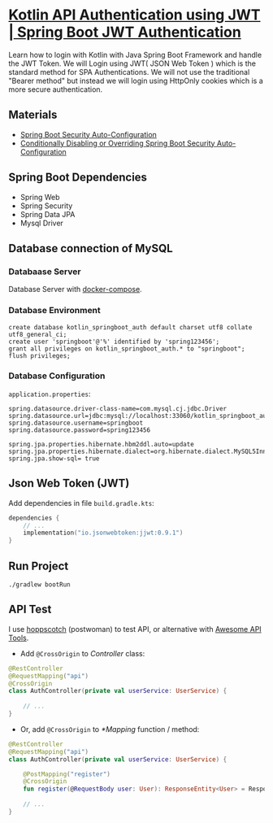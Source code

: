 # [Kotlin API Authentication using JWT | Spring Boot JWT Authentication](https://youtu.be/kZGtO23Wr3E?list=PLlameCF3cMEtCGZW2djY46Dl20-uSNJba)

Learn how to login with Kotlin with Java Spring Boot Framework and handle the JWT Token. We will Login using JWT( JSON Web Token ) which is the standard method for SPA Authentications. We will not use the traditional "Bearer method" but instead we will login using HttpOnly cookies which is a more secure authentication.

## Materials
- [Spring Boot Security Auto-Configuration](https://www.baeldung.com/spring-boot-security-autoconfiguration)
- [Conditionally Disabling or Overriding Spring Boot Security Auto-Configuration](https://ravthiru.medium.com/conditionally-disabling-or-overriding-spring-boot-security-auto-configuration-94f67947334c)

## Spring Boot Dependencies
- Spring Web
- Spring Security
- Spring Data JPA
- Mysql Driver

## Database connection of MySQL 
### Databaase Server
Database Server with [docker-compose](https://github.com/keer2345/docker-databases-with-adminer).
### Database Environment
```
create database kotlin_springboot_auth default charset utf8 collate utf8_general_ci;
create user 'springboot'@'%' identified by 'spring123456';
grant all privileges on kotlin_springboot_auth.* to "springboot"; 
flush privileges;
```
### Database Configuration
`application.properties`:
``` properties
spring.datasource.driver-class-name=com.mysql.cj.jdbc.Driver
spring.datasource.url=jdbc:mysql://localhost:33060/kotlin_springboot_auth
spring.datasource.username=springboot
spring.datasource.password=spring123456

spring.jpa.properties.hibernate.hbm2ddl.auto=update
spring.jpa.properties.hibernate.dialect=org.hibernate.dialect.MySQL5InnoDBDialect
spring.jpa.show-sql= true
```

## Json Web Token (JWT)
Add dependencies in file `build.gradle.kts`:
``` kotlin
dependencies {
    // ...
    implementation("io.jsonwebtoken:jjwt:0.9.1")
}
```

## Run Project
``` shell
./gradlew bootRun
```

## API Test
I use [hoppscotch](https://github.com/hoppscotch/hoppscotch) (postwoman) to test API, or 
alternative with [Awesome API Tools](https://github.com/elangosundar/awesome-api-tools).

- Add `@CrossOrigin` to *Controller* class:
``` kotlin
@RestController
@RequestMapping("api")
@CrossOrigin
class AuthController(private val userService: UserService) {
    
    // ...
}
```
- Or, add `@CrossOrigin` to _*Mapping_ function / method:
``` kotlin
@RestController
@RequestMapping("api")
class AuthController(private val userService: UserService) {

    @PostMapping("register")
    @CrossOrigin
    fun register(@RequestBody user: User): ResponseEntity<User> = ResponseEntity.ok(this.userService.save(user))
    
    // ...
}
```

